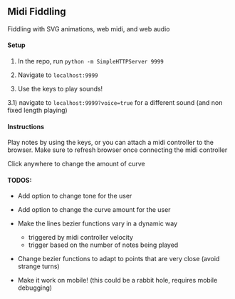 ## Midi Fiddling 

Fiddling with SVG animations, web midi, and web audio

#### Setup

1) In the repo, run ```python -m SimpleHTTPServer 9999```

2) Navigate to ```localhost:9999``` 

3) Use the keys to play sounds! 

3.1) navigate to ```localhost:9999?voice=true``` for a different sound (and non fixed length playing)

#### Instructions 

Play notes by using the keys, or you can attach a midi controller to the browser. Make sure to refresh browser once connecting the midi controller

Click anywhere to change the amount of curve

#### TODOS:

* Add option to change tone for the user

* Add option to change the curve amount for the user 

* Make the lines bezier functions vary in a dynamic way 
  * triggered by midi controller velocity 
  * trigger based on the number of notes being played 

* Change bezier functions to adapt to points that are very close (avoid strange turns)

* Make it work on mobile! (this could be a rabbit hole, requires mobile debugging)

